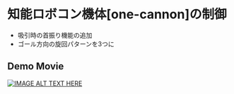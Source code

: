 # 知能ロボコン機体[one-cannon]の制御
* 吸引時の首振り機能の追加
* ゴール方向の旋回パターンを3つに

## Demo Movie
[![IMAGE ALT TEXT HERE](http://img.youtube.com/vi/bEosERW4-E4/0.jpg)](http://www.youtube.com/watch?v=bEosERW4-E4)
